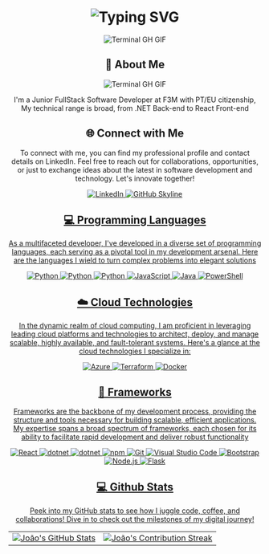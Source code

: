 <div align="center">
    <h1><img src="https://readme-typing-svg.herokuapp.com?font=Jetbrains+mono&size=40&duration=3000&color=33FF33&center=true&vCenter=true&width=435&lines=Hey..+I'm+João+Cardoso;This+is..;..my+Github..;" alt="Typing SVG"/></h1>
    <p><img src="termina-gh.gif" alt="Terminal GH GIF" /></p>
</div>

<div align="center">
    <h2>🚀 About Me</h2>
 <p><img src="termina-gh.gif" alt="Terminal GH GIF" /></p> 
    <p>I'm a Junior FullStack Software Developer at F3M with PT/EU citizenship, 
        My technical range is broad, from .NET Back-end to React Front-end</p>
</div>

<div align="center">
<h2 align="center" class="section-heading">🌐 Connect with Me</h2>
<p> To connect with me, you can find my professional profile and contact details on LinkedIn.
Feel free to reach out for collaborations, opportunities, or just to exchange ideas about the latest in software development and technology. Let's innovate together! </p>
<div align="center">
  <a href="[https://www.linkedin.com/in/joao-cardoso](https://www.linkedin.com/in/joao-cardoso/)">
    <img src="https://img.shields.io/badge/JoaoCardoso-0077B5?style=for-the-badge&logo=linkedin&logoColor=white" alt="LinkedIn"/>
  </a>
  
<a href="https://github.com/johncardosodev/johncardosodev" target="_blank">
    <img src="https://img.shields.io/badge/View%20on%20GitHub-%230077B5.svg?&style=for-the-badge&logo=github&logoColor=white" alt="GitHub Skyline"/>

</div>


<h2 align="center" class="section-heading">💻 Programming Languages</h2>
<p> As a multifaceted developer, I've developed in a diverse set of programming languages, each serving as a pivotal tool in my development arsenal. Here are the languages I wield to turn complex problems into elegant solutions</p>
<div align="center">
      <img src="https://img.shields.io/badge/csharp-3776AB?style=for-the-badge&logo=csharp&logoColor=white" alt="Python"/>
            <img src="https://img.shields.io/badge/cplusplus-00599C?style=for-the-badge&logo=cplusplus&logoColor=white" alt="Python"/>


  <img src="https://img.shields.io/badge/Python-3776AB?style=for-the-badge&logo=python&logoColor=white" alt="Python"/>
  <img src="https://img.shields.io/badge/JavaScript-F7DF1E?style=for-the-badge&logo=javascript&logoColor=black" alt="JavaScript"/>
  <img src="https://img.shields.io/badge/Java-CC0000?style=for-the-badge&logo=java&logoColor=white" alt="Java" />
  <img src="https://img.shields.io/badge/PowerShell-5391FE?style=for-the-badge&logo=powershell&logoColor=white" alt="PowerShell"/>

</div>
<h2 align="center" class="section-heading">☁️ Cloud Technologies</h2>
<p>In the dynamic realm of cloud computing, I am proficient in leveraging leading cloud platforms and technologies to architect, deploy, and manage scalable, highly available, and fault-tolerant systems. Here's a glance at the cloud technologies I specialize in:</p>
<div align="center">
  <img src="https://img.shields.io/badge/Azure-0089D6?style=for-the-badge&logo=microsoftazure&logoColor=white" alt="Azure"/>
  <img src="https://img.shields.io/badge/Terraform-623CE4?style=for-the-badge&logo=terraform&logoColor=white" alt="Terraform"/>
  <img src="https://img.shields.io/badge/Docker-2496ED?style=for-the-badge&logo=docker&logoColor=white" alt="Docker"/>
</div>

<h2 align="center" class="section-heading">🔧 Frameworks</h2>
<p>Frameworks are the backbone of my development process, providing the structure and tools necessary for building scalable, efficient applications. My expertise spans a broad spectrum of frameworks, each chosen for its ability to facilitate rapid development and deliver robust functionality</p>
<div align="center">
  <img src="https://img.shields.io/badge/React-20232A?style=for-the-badge&logo=react&logoColor=61DAFB" alt="React"/>
    <img src="https://img.shields.io/badge/dotnet-512BD4?style=for-the-badge&logo=dotnet&logoColor=61DAFB" alt="dotnet"/>
        <img src="https://img.shields.io/badge/kubernetes-326CE5?style=for-the-badge&logo=kubernetes&logoColor=61DAFB" alt="dotnet"/>


  <img src="https://img.shields.io/badge/npm-CB3837?style=for-the-badge&logo=npm&logoColor=white" alt="npm"/>
  <img src="https://img.shields.io/badge/Git-F05032?style=for-the-badge&logo=git&logoColor=white" alt="Git"/>
  <img src="https://img.shields.io/badge/Visual%20Studio%20Code-007ACC?style=for-the-badge&logo=visualstudiocode&logoColor=white" alt="Visual Studio Code"/>
  <img src="https://img.shields.io/badge/Bootstrap-7952B3?style=for-the-badge&logo=bootstrap&logoColor=white" alt="Bootstrap"/>
  <img src="https://img.shields.io/badge/Node.js-339933?style=for-the-badge&logo=nodedotjs&logoColor=white" alt="Node.js"/>
  <img src="https://img.shields.io/badge/Flask-000000?style=for-the-badge&logo=flask&logoColor=white" alt="Flask"/>
</div>



<div align="center">
<h2 align="center" class="section-heading"> 💻 Github Stats</h2>
<p>Peek into my GitHub stats to see how I juggle code, coffee, and collaborations! Dive in to check out the milestones of my digital journey!</p>
 <table align="center" width="100%" height="100%" >
    <tr>
       <td><img style="border: none;" src="https://github-profile-summary-cards.vercel.app/api/cards/profile-details?username=johncardosodev&theme=github_dark" alt="João's GitHub Stats"/></td>   
       <td><img style="border: none;" src="https://github-readme-streak-stats.herokuapp.com/?user=johncardosodev&theme=merko" alt="João's Contribution Streak"/></td>
    </tr>
 </table>

 <table align="center" width="100%" height="100%" >
    <tr>
        <td><img style="border: none;" src="https://github-profile-summary-cards.vercel.app/api/cards/stats?username=johncardosodev&theme=github_dark" alt="João's GitHub Stats"/></td>
        <td><img style="border: none;" src="https://github-profile-summary-cards.vercel.app/api/cards/productive-time?username=johncardosodev&theme=github_dark&utcOffset=10" alt="João's GitHub Stats"/>
        <td><img style="border: none;" src="https://github-profile-summary-cards.vercel.app/api/cards/repos-per-language?username=johncardosodev&theme=github_dark" alt="João's GitHub Stats"/></td>
        <td><img style="border: none;" src="https://github-profile-summary-cards.vercel.app/api/cards/most-commit-language?username=johncardosodev&theme=github_dark" alt="João's GitHub Stats"/></td>
    </tr>
 </table>
</div>
